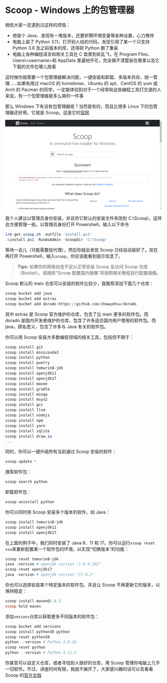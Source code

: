 # Scoop - Windows 上的包管理器

相信大家一定遇到过这样的烦恼：

- 想装个 Java，发现有一堆版本，还要折腾环境变量等各种设置，心力憔悴
- 电脑上装了 Python 3.11，打开别人给的代码，发现引用了某一个只支持 Python 3.8 及之前版本的库，还得把 Python 删了重装
- 电脑上各种编程语言和相关工具在 C 盘里到处乱飞，在 Program Files、Users\\\<username\>和 AppData 里遍地开花，完全搞不清楚装在哪里以及它下载的文件在哪儿放着

这时候你就需要一个包管理器解决问题，一键安装和卸载、多版本共存、统一管理……如果有用过 macOS 的 homebrew、Ubuntu 的 apt、CentOS 的 yum 或 Arch 的 Pacman 的同学，一定能体验到对于一个经常和这些编程工具打交道的人来说，有一个包管理器是多么爽的一件事

那么 Windows 下有没有包管理器呢？当然是有的，而且比很多 Linux 下的包管理器还好用，它就是 Scoop。这是它的[官网](https://scoop.sh/)

![Scoop 官方网站](img/scoop.png)

我个人建议以管理员身份安装，并且将它默认的安装文件夹改到 C:\\Scoop\\，这样会方便管理一些。以管理员身份打开 Powershell，输入以下命令

```powershell
irm get.scoop.sh -outfile 'install.ps1'
.\install.ps1 -RunAsAdmin -ScoopDir 'C:\Scoop'
```

等待一会儿（可能需要挂代理），然后你就会发现 Scoop 已经自动装好了。现在再打开 Powershell，输入`scoop`，你应该能看到提示信息了。

> **Tips:**
> 如果你的网络状态不足以正常安装 Scoop 及访问 Scoop 仓库（Bucket），请搜索“Scoop 配置国内镜像”并按照相关教程自行配置镜像。

Scoop 默认的 main 仓库可以安装的软件比较少，我推荐添加下面几个仓库：

```powershell
scoop bucket add java
scoop bucket add extras
scoop bucket add dorado https://github.com/chawyehsu/dorado
```

其中 extras 是 Scoop 官方维护的仓库，包含了比 main 更多的软件包。而 dorado 是国内开发者维护的仓库，包含了许多适合国内用户使用的软件包。而 java，顾名思义，包含了许多与 Java 有关的软件包。

你可以用 Scoop 安装大多数编程领域的相关工具，包括但不限于：

```powershell
scoop install git
scoop install miniconda3
scoop install python
scoop install poetry
scoop install temurin8-jdk
scoop install openjdk11
scoop install openjdk17
scoop install maven
scoop install gradle
scoop install mingw
scoop install msys2
scoop install gcc
scoop install llvm
scoop install nodejs
scoop install npm
scoop install yarn
scoop install sqlite
scoop install draw.io
...
```

同时，你可以一键升级所有当前通过 Scoop 安装的软件：

```powershell
scoop update *
```

搜索软件包：

```powershell
scoop search python
```

卸载软件包：

```powershell
scoop uninstall python
```

你可以同时用 Scoop 安装多个版本的软件，如 Java：

```powershell
scoop install temurin8-jdk
scoop install openjdk11
scoop install openjdk17
```

在上面的例子中，我们同时安装了 Java 8、11 和 17。你可以运行`scoop reset xxx`来重新配置某一个软件包的环境，以实现“切换版本”的功能：

```powershell
scoop reset temurin8-jdk
java -version # openjdk version "1.8.0_362"
scoop reset openjdk17
java -version # openjdk version "17.0.2"
```

你也可以选择安装某个特定版本的软件包，并且让 Scoop 不再更新它的版本，以保持稳定：

```powershell
scoop install maven@3.6.3
scoop hold maven
```

添加`vesions`仓库以获取更多不同版本的软件包：

```powershell
scoop bucket add versions
scoop install python38 python
scoop reset python38
python --version # Python 3.8.10
scoop reset python
python --version # Python 3.11.2
```

你甚至可以自定义仓库，或者寻找别人做好的仓库，用 Scoop 管理你电脑上几乎一切软件。不过，讲座时间有限，我就不展开了，大家感兴趣的话可以去看看 Scoop 的[官方文档](https://scoop-docs.vercel.app/docs/getting-started/Quick-Start.html)
